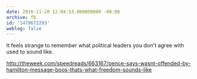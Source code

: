 ```yaml
---
date: 2016-11-20 12:04:53.000000000 -08:00
archive: fb
id: '1479672293'
weblog: false
---
```


It feels strange to remember what political leaders you don't agree with used to sound like. 

http://theweek.com/speedreads/663167/pence-says-wasnt-offended-by-hamilton-message-boos-thats-what-freedom-sounds-like

